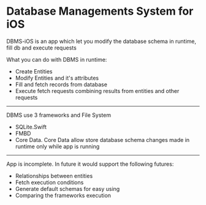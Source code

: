 # Database Managements System for iOS

DBMS-iOS is an app which let you modify the database schema in runtime, fill db and execute requests

What you can do with DBMS in runtime:
- Create Entities
- Modify Entities and it's attributes
- Fill and fetch records from database
- Execute fetch requests combining results from entities and other requests

---
DBMS use 3 frameworks and File System
- SQLite.Swift
- FMBD
- Core Data. 
Core Data allow store database schema changes made in runtime only while app is running
---
App is incomplete. In future it would support the following futures:
- Relationships between entities
- Fetch execution conditions
- Generate default schemas for easy using
- Comparing the frameworks execution
